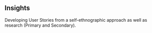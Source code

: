 ## Insights

Developing User Stories from a self-ethnographic approach as well as research (Primary and Secondary).
